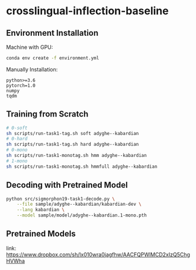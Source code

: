 # crosslingual-inflection-baseline

## Environment Installation
Machine with GPU:
```bash
conda env create -f environment.yml
```

Manually Installation:
```
python>=3.6
pytorch=1.0
numpy
tqdm
```

## Training from Scratch

```bash
# 0-soft
sh scripts/run-task1-tag.sh soft adyghe--kabardian
# 0-hard
sh scripts/run-task1-tag.sh hard adyghe--kabardian
# 0-mono
sh scripts/run-task1-monotag.sh hmm adyghe--kabardian
# 1-mono
sh scripts/run-task1-monotag.sh hmmfull adyghe--kabardian
```

## Decoding with Pretrained Model

```bash
python src/sigmorphon19-task1-decode.py \
    --file sample/adyghe--kabardian/kabardian-dev \
    --lang kabardian \
    --model sample/model/adyghe--kabardian.1-mono.pth
```

## Pretrained Models

link: https://www.dropbox.com/sh/lx010wra0jagfhw/AACFQPWlMCD2xIzQ5ChgHVWha